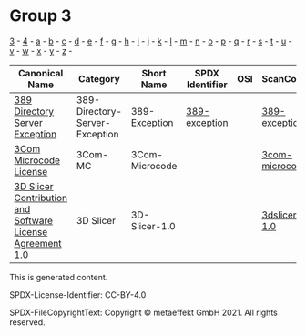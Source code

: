 # Group 3

[3](../[3]/README.md) -
[4](../[4]/README.md) -
[a](../[a]/README.md) -
[b](../[b]/README.md) -
[c](../[c]/README.md) -
[d](../[d]/README.md) -
[e](../[e]/README.md) -
[f](../[f]/README.md) -
[g](../[g]/README.md) -
[h](../[h]/README.md) -
[i](../[i]/README.md) -
[j](../[j]/README.md) -
[k](../[k]/README.md) -
[l](../[l]/README.md) -
[m](../[m]/README.md) -
[n](../[n]/README.md) -
[o](../[o]/README.md) -
[p](../[p]/README.md) -
[q](../[q]/README.md) -
[r](../[r]/README.md) -
[s](../[s]/README.md) -
[t](../[t]/README.md) -
[u](../[u]/README.md) -
[v](../[v]/README.md) -
[w](../[w]/README.md) -
[x](../[x]/README.md) -
[y](../[y]/README.md) -
[z](../[z]/README.md) -

|Canonical Name|Category|Short Name|SPDX Identifier|OSI|ScanCode|Matched ScanCode|Type|
| --- | --- | --- | --- | --- | --- | --- | --- |
|[389 Directory Server Exception]([38]/389-Directory-Server-Exception.yaml)|389-Directory-Server-Exception|389-Exception|[389-exception](https://spdx.org/licenses/preview/389-exception.html)| | [389-exception](https://github.com/nexB/scancode-toolkit/blob/develop/src/licensedcode/data/licenses/389-exception.LICENSE) | [389-exception](https://github.com/nexB/scancode-toolkit/blob/develop/src/licensedcode/data/licenses/389-exception.LICENSE), [gpl-2.0](https://github.com/nexB/scancode-toolkit/blob/develop/src/licensedcode/data/licenses/gpl-2.0.LICENSE) |exception|
|[3Com Microcode License]([3c]/3Com-Microcode-License.yaml)|3Com-MC|3Com-Microcode| | | [3com-microcode](https://github.com/nexB/scancode-toolkit/blob/develop/src/licensedcode/data/licenses/3com-microcode.LICENSE) | [3com-microcode](https://github.com/nexB/scancode-toolkit/blob/develop/src/licensedcode/data/licenses/3com-microcode.LICENSE) |terms|
|[3D Slicer Contribution and Software License Agreement 1.0]([3d]/3D-Slicer-Contribution-and-Software-License-Agreement-1.0.yaml)|3D Slicer|3D-Slicer-1.0| | | [3dslicer-1.0](https://github.com/nexB/scancode-toolkit/blob/develop/src/licensedcode/data/licenses/3dslicer-1.0.LICENSE) | [3dslicer-1.0](https://github.com/nexB/scancode-toolkit/blob/develop/src/licensedcode/data/licenses/3dslicer-1.0.LICENSE) |terms|

This is generated content.

SPDX-License-Identifier: CC-BY-4.0

SPDX-FileCopyrightText: Copyright © metaeffekt GmbH 2021. All rights reserved.
